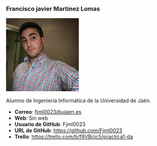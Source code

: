 ### Francisco javier Martinez Lomas
<img src='/foto_de_perfil.jpg' width='200px'>

Alumno de Ingenieria Informática de la Universidad de Jaén.
* **Correo**: fjml0023@ujaen.es
* **Web**: Sin web
* **Usuario de GitHub**: Fjml0023
* **URL de GitHub**: https://github.com/Fjml0023
* **Trello**: https://trello.com/b/f9VBcjc5/practica1-da